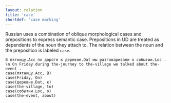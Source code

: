 ```yaml
---
layout: relation
title: 'case'
shortdef: 'case marking'
---
```


Russian uses a combination of oblique morphological cases and prepositions to express semantic case.
Prepositions in UD are treated as dependents of the noun they attach to. The relation between the noun and the preposition is labeled `case`.

~~~ sdparse
В пятницу.Acc по дороге к деревне.Dat мы разговаривали o событии.Loc . \n On Friday during the-journey to the-village we talked about the-event .
case(пятницу.Acc, В)
case(Friday, On)
case(деревне.Dat, к)
case(the-village, to)
case(событии.Loc, o)
case(the-event, about)
~~~
